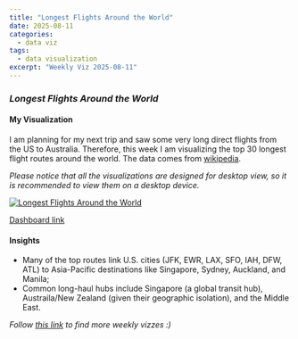```yaml
---
title: "Longest Flights Around the World"
date: 2025-08-11
categories:
  - data viz
tags:
  - data visualization
excerpt: "Weekly Viz 2025-08-11"
---
```


### *Longest Flights Around the World*


#### My Visualization

I am planning for my next trip and saw some very long direct flights from the US to Australia. Therefore, this week I am visualizing the top 30 longest flight routes around the world. The data comes from [wikipedia](https://en.wikipedia.org/wiki/Longest_flights).  

*Please notice that all the visualizations are designed for desktop view, so it is recommended to view them on a desktop device.*  

<div class='tableauPlaceholder' id='viz1755147170259' style='position: relative'>
  <noscript>
    <a href='#'><img alt='Longest Flights Around the World ' src='https:&#47;&#47;public.tableau.com&#47;static&#47;images&#47;20&#47;20250811LongestFlightsAroundtheWorld&#47;LongestFlightsAroundtheWorld&#47;1_rss.png' style='border: none' />
    </a></noscript>
  <object class='tableauViz'  style='display:none;'>
    <param name='host_url' value='https%3A%2F%2Fpublic.tableau.com%2F' />
    <param name='embed_code_version' value='3' />
    <param name='site_root' value='' />
    <param name='name' value='20250811LongestFlightsAroundtheWorld&#47;LongestFlightsAroundtheWorld' />
    <param name='tabs' value='no' />
    <param name='toolbar' value='yes' />
    <param name='static_image' value='https:&#47;&#47;public.tableau.com&#47;static&#47;images&#47;20&#47;20250811LongestFlightsAroundtheWorld&#47;LongestFlightsAroundtheWorld&#47;1.png' /> 
    <param name='animate_transition' value='yes' />
    <param name='display_static_image' value='yes' />
    <param name='display_spinner' value='yes' />
    <param name='display_overlay' value='yes' />
    <param name='display_count' value='yes' />
    <param name='language' value='en-US' />
    <param name='filter' value='publish=yes' />
  </object></div>      
  <script type='text/javascript'>          
    var divElement = document.getElementById('viz1755147170259');         
    var vizElement = divElement.getElementsByTagName('object')[0];                
    if ( divElement.offsetWidth > 800 ) { vizElement.style.width='800px';vizElement.style.height='627px';} else if ( divElement.offsetWidth > 500 ) { vizElement.style.width='800px';vizElement.style.height='627px';} else { vizElement.style.width='100%';vizElement.style.height='777px';}   
    var scriptElement = document.createElement('script');    
    scriptElement.src = 'https://public.tableau.com/javascripts/api/viz_v1.js';     
    vizElement.parentNode.insertBefore(scriptElement, vizElement);             
  </script>

[Dashboard link](https://public.tableau.com/views/20250811LongestFlightsAroundtheWorld/LongestFlightsAroundtheWorld?:language=en-US&publish=yes&:sid=&:redirect=auth&:display_count=n&:origin=viz_share_link)

#### Insights
* Many of the top routes link U.S. cities (JFK, EWR, LAX, SFO, IAH, DFW, ATL) to Asia-Pacific destinations like Singapore, Sydney, Auckland, and Manila;  
* Common long-haul hubs include Singapore (a global transit hub), Austraila/New Zealand (given their geographic isolation), and the Middle East.  

*Follow [this link](https://yudong-94.github.io/personal-website/data%20viz/WeeklyViz2025/) to find more weekly vizzes :)*
